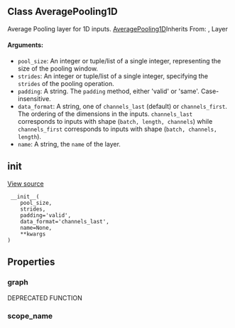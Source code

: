 ## Class AveragePooling1D

Average Pooling layer for 1D inputs.
[AveragePooling1D](https://www.tensorflow.org/api_docs/python/tf/keras/layers/AveragePooling1D)Inherits From: , Layer

#### Arguments:
- `pool_size`: An integer or tuple/list of a single integer, representing the size of the pooling window.
- `strides`: An integer or tuple/list of a single integer, specifying the `strides` of the pooling operation.
- `padding`: A string. The `padding` method, either 'valid' or 'same'. Case-insensitive.
- `data_format`: A string, one of `channels_last` (default) or `channels_first`. The ordering of the dimensions in the inputs. `channels_last` corresponds to inputs with shape (`batch, length, channels`) while `channels_first` corresponds to inputs with shape (`batch, channels, length`).
- `name`: A string, the `name` of the layer.
## __init__
[View source](https://github.com/tensorflow/tensorflow/blob/r2.0/tensorflow/python/layers/pooling.py#L47-L58)


```
 __init__(
    pool_size,
    strides,
    padding='valid',
    data_format='channels_last',
    name=None,
    **kwargs
)
```
## Properties
### graph

DEPRECATED FUNCTION
### scope_name

